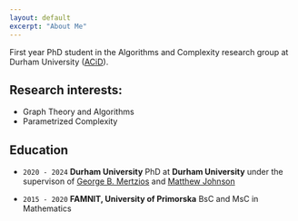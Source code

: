 ```yaml
---
layout: default
excerpt: "About Me"
---
```


First year PhD student in the Algorithms and Complexity research group at Durham University ([ACiD](http://community.dur.ac.uk/algorithms.complexity/)).

## Research interests:

- Graph Theory and Algorithms
- Parametrized Complexity

## Education

- `2020 - 2024`
__Durham University__
PhD at __Durham University__ under the supervison of [George B. Mertzios](http://community.dur.ac.uk/george.mertzios/) and [Matthew Johnson](https://community.dur.ac.uk/matthew.johnson2/)

- `2015 - 2020`
__FAMNIT, University of Primorska__
BsC and MsC in Mathematics
